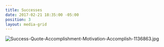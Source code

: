 ```yaml
---
title: Successes
date: 2017-02-21 18:35:00 -05:00
position: 3
layout: media-grid
---
```


![Success-Quote-Accomplishment-Motivation-Accomplish-1136863.jpg](/uploads/Success-Quote-Accomplishment-Motivation-Accomplish-1136863.jpg)